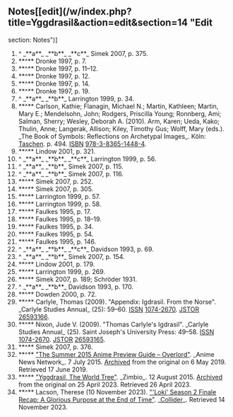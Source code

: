 ## Notes[[edit](/w/index.php?title=Yggdrasil&action=edit&section=14 "Edit
section: Notes")]

 1. ^ \_\*\*a\*\*\_ \_\*\*b\*\*\_ \_\*\*c\*\*\_ Simek 2007, p. 375.
 2. \*\*^\*\* Dronke 1997, p. 7.
 3. \*\*^\*\* Dronke 1997, p. 11–12.
 4. \*\*^\*\* Dronke 1997, p. 12.
 5. \*\*^\*\* Dronke 1997, p. 14.
 6. \*\*^\*\* Dronke 1997, p. 19.
 7. ^ \_\*\*a\*\*\_ \_\*\*b\*\*\_ Larrington 1999, p. 34.
 8. \*\*^\*\* Carlson, Kathie; Flanagin, Michael N.; Martin, Kathleen; Martin, Mary E.; Mendelsohn, John; Rodgers, Priscilla Young; Ronnberg, Ami; Salman, Sherry; Wesley, Deborah A. (2010). Arm, Karen; Ueda, Kako; Thulin, Anne; Langerak, Allison; Kiley, Timothy Gus; Wolff, Mary (eds.). \_The Book of Symbols: Reflections on Archetypal Images\_. Köln: [Taschen](/wiki/Taschen "Taschen"). p. 494\. [ISBN](/wiki/ISBN\_\(identifier\) "ISBN \(identifier\)") [978-3-8365-1448-4](/wiki/Special:BookSources/978-3-8365-1448-4 "Special:BookSources/978-3-8365-1448-4").
 9. \*\*^\*\* Lindow 2001, p. 321.
 10. ^ \_\*\*a\*\*\_ \_\*\*b\*\*\_ \_\*\*c\*\*\_ Larrington 1999, p. 56.
 11. ^ \_\*\*a\*\*\_ \_\*\*b\*\*\_ Simek 2007, p. 115.
 12. ^ \_\*\*a\*\*\_ \_\*\*b\*\*\_ Simek 2007, p. 116.
 13. \*\*^\*\* Simek 2007, p. 252.
 14. \*\*^\*\* Simek 2007, p. 305.
 15. \*\*^\*\* Larrington 1999, p. 57.
 16. \*\*^\*\* Larrington 1999, p. 58.
 17. \*\*^\*\* Faulkes 1995, p. 17.
 18. \*\*^\*\* Faulkes 1995, p. 18–19.
 19. \*\*^\*\* Faulkes 1995, p. 34.
 20. \*\*^\*\* Faulkes 1995, p. 54.
 21. \*\*^\*\* Faulkes 1995, p. 146.
 22. ^ \_\*\*a\*\*\_ \_\*\*b\*\*\_ \_\*\*c\*\*\_ Davidson 1993, p. 69.
 23. ^ \_\*\*a\*\*\_ \_\*\*b\*\*\_ Simek 2007, p. 154.
 24. \*\*^\*\* Lindow 2001, p. 179.
 25. \*\*^\*\* Larrington 1999, p. 269.
 26. \*\*^\*\* Simek 2007, p. 189; Schröder 1931.
 27. ^ \_\*\*a\*\*\_ \_\*\*b\*\*\_ Davidson 1993, p. 170.
 28. \*\*^\*\* Dowden 2000, p. 72.
 29. \*\*^\*\* Carlyle, Thomas (2009). "Appendix: Igdrasil. From the Norse". \_Carlyle Studies Annual\_ (25): 59–60. [ISSN](/wiki/ISSN\_\(identifier\) "ISSN \(identifier\)") [1074-2670](https://www.worldcat.org/issn/1074-2670). [JSTOR](/wiki/JSTOR\_\(identifier\) "JSTOR \(identifier\)") [26593166](https://www.jstor.org/stable/26593166).
 30. \*\*^\*\* Nixon, Jude V. (2009). "Thomas Carlyle's Igdrasil". \_Carlyle Studies Annual\_ (25). Saint Joseph's University Press: 49–58. [ISSN](/wiki/ISSN\_\(identifier\) "ISSN \(identifier\)") [1074-2670](https://www.worldcat.org/issn/1074-2670). [JSTOR](/wiki/JSTOR\_\(identifier\) "JSTOR \(identifier\)") [26593165](https://www.jstor.org/stable/26593165).
 31. \*\*^\*\* Simek 2007, p. 376.
 32. \*\*^\*\* ["The Summer 2015 Anime Preview Guide – Overlord"](https://www.animenewsnetwork.com/preview-guide/2015/summer/overlord/.89902). \_Anime News Network\_. 7 July 2015. [Archived](https://web.archive.org/web/20190506131357/https://www.animenewsnetwork.com/preview-guide/2015/summer/overlord/.89902) from the original on 6 May 2019. Retrieved 17 June 2019.
 33. \*\*^\*\* ["Yggdrasil, The World Tree"](https://www.zimbio.com/A+Closer+Look+at+Marvel%27s+Many+Easter+Eggs/articles/yMT9pq1oQNc/Yggdrasil+The+World+Tree). \_Zimbio\_. 12 August 2015. [Archived](https://web.archive.org/web/20230425213900/https://www.zimbio.com/A+Closer+Look+at+Marvel%27s+Many+Easter+Eggs/articles/yMT9pq1oQNc/Yggdrasil+The+World+Tree) from the original on 25 April 2023. Retrieved 26 April 2023.
 34. \*\*^\*\* Lacson, Therese (10 November 2023). ["'Loki' Season 2 Finale Recap: A Glorious Purpose at the End of Time"](https://collider.com/loki-season-2-finale-recap/). \_[Collider](/wiki/Collider\_\(website\) "Collider \(website\)")\_. Retrieved 14 November 2023.

